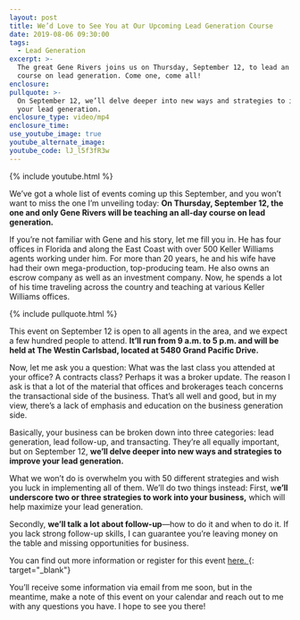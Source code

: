 ```yaml
---
layout: post
title: We’d Love to See You at Our Upcoming Lead Generation Course
date: 2019-08-06 09:30:00
tags:
  - Lead Generation
excerpt: >-
  The great Gene Rivers joins us on Thursday, September 12, to lead an all-day
  course on lead generation. Come one, come all!
enclosure:
pullquote: >-
  On September 12, we’ll delve deeper into new ways and strategies to improve
  your lead generation.
enclosure_type: video/mp4
enclosure_time:
use_youtube_image: true
youtube_alternate_image:
youtube_code: lJ_l5f3fR3w
---
```


{% include youtube.html %}

We’ve got a whole list of events coming up this September, and you won’t want to miss the one I’m unveiling today: **On Thursday, September 12, the one and only Gene Rivers will be teaching an all-day course on lead generation.&nbsp;**

If you’re not familiar with Gene and his story, let me fill you in. He has four offices in Florida and along the East Coast with over 500 Keller Williams agents working under him. For more than 20 years, he and his wife have had their own mega-production, top-producing team. He also owns an escrow company as well as an investment company. Now, he spends a lot of his time traveling across the country and teaching at various Keller Williams offices. &nbsp; &nbsp;

{% include pullquote.html %} &nbsp;

This event on September 12 is open to all agents in the area, and we expect a few hundred people to attend. **It’ll run from 9 a.m. to 5 p.m. and will be held at The Westin Carlsbad, located at 5480 Grand Pacific Drive.&nbsp;**

Now, let me ask you a question: What was the last class you attended at your office? A contracts class? Perhaps it was a broker update. The reason I ask is that a lot of the material that offices and brokerages teach concerns the transactional side of the business. That’s all well and good, but in my view, there’s a lack of emphasis and education on the business generation side.&nbsp;

Basically, your business can be broken down into three categories: lead generation, lead follow-up, and transacting. They’re all equally important, but on September 12, **we’ll delve deeper into new ways and strategies to improve your lead generation.&nbsp;**

What we won’t do is overwhelm you with 50 different strategies and wish you luck in implementing all of them. We’ll do two things instead: First, w**e’ll underscore two or three strategies to work into your business,** which will help maximize your lead generation.&nbsp;

Secondly, **we’ll talk a lot about follow-up**—how to do it and when to do it. If you lack strong follow-up skills, I can guarantee you’re leaving money on the table and missing opportunities for business. &nbsp;

You can find out more information or register for this event [here.&nbsp;](https://www.eventbrite.com/e/lead-generation-wgene-rivers-tickets-63936199895){: target="_blank"}

You’ll receive some information via email from me soon, but in the meantime, make a note of this event on your calendar and reach out to me with any questions you have. I hope to see you there\!&nbsp;<br>&nbsp;

&nbsp;
